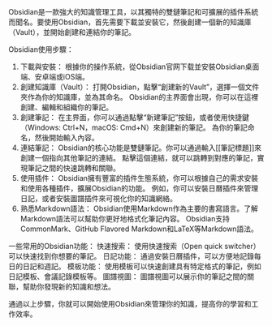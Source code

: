 

Obsidian是一款強大的知識管理工具，以其獨特的雙鏈筆記和可擴展的插件系統而聞名。要使用Obsidian，首先需要下載並安裝它，然後創建一個新的知識庫（Vault），並開始創建和連結你的筆記。

Obsidian使用步驟：
1. 下載與安裝：
根據你的操作系統，從Obsidian官网下载並安裝Obsidian桌面端、安卓端或iOS端。
2. 創建知識庫（Vault）：
打開Obsidian，點擊“創建新的Vault”，選擇一個文件夾作為你的知識庫，並為其命名。
Obsidian的主界面會出現，你可以在這裡創建、編輯和組織你的筆記。
3. 創建筆記：
在主界面，你可以通過點擊“新建筆記”按鈕，或者使用快捷鍵（Windows: Ctrl+N，macOS: Cmd+N）來創建新的筆記。
為你的筆記命名，然後開始輸入內容。
4. 連結筆記：
Obsidian的核心功能是雙鏈筆記。你可以通過輸入[[筆記標題]]來創建一個指向其他筆記的連結。
點擊這個連結，就可以跳轉到對應的筆記，實現筆記之間的快速跳轉和關聯。
5. 使用插件：
Obsidian擁有豐富的插件生態系統，你可以根據自己的需求安裝和使用各種插件，擴展Obsidian的功能。
例如，你可以安裝日曆插件來管理日記，或者安裝圖譜插件來可視化你的知識網絡。
6. 熟悉Markdown語法：
Obsidian使用Markdown作為主要的書寫語言。了解Markdown語法可以幫助你更好地格式化筆記內容。
Obsidian支持CommonMark、GitHub Flavored Markdown和LaTeX等Markdown語法。

一些常用的Obsidian功能：
快速搜索：
使用快速搜索（Open quick switcher）可以快速找到你想要的筆記。
日記功能：
通過安裝日曆插件，可以方便地記錄每日的日記和週記。
模板功能：
使用模板可以快速創建具有特定格式的筆記，例如日記模板、會議記錄模板等。
圖譜視圖：
圖譜視圖可以展示你的筆記之間的關聯，幫助你發現新的知識和想法。

通過以上步驟，你就可以開始使用Obsidian來管理你的知識，提高你的學習和工作效率。


